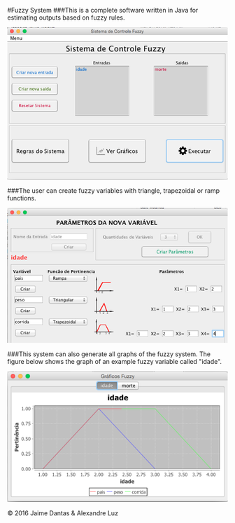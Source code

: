 #Fuzzy System
###This is a complete software written in Java for estimating outputs based on fuzzy rules.

![](https://github.com/jaimedantas/Fuzzy-System/blob/master/images/main.png)

###The user can create fuzzy variables with triangle, trapezoidal or ramp functions. 
 
![](https://github.com/jaimedantas/Fuzzy-System/blob/master/images/variable.png)

###This system can also generate all graphs of the fuzzy system. The figure below shows the graph of an example fuzzy variable called "idade".

![](https://github.com/jaimedantas/Fuzzy-System/blob/master/images/graph.png)

© 2016 Jaime Dantas & Alexandre Luz

